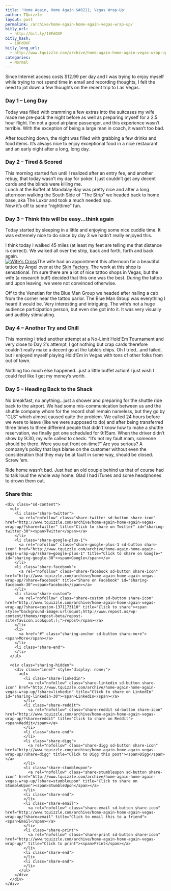 ```yaml
---
title: 'Home Again, Home Again &#8211; Vegas Wrap-Up'
author: TQuizzle
layout: post
permalink: /archive/home-again-home-again-vegas-wrap-up/
bitly_url:
  - http://bit.ly/18FdOXF
bitly_hash:
  - 18FdOXF
bitly_long_url:
  - http://www.tquizzle.com/archive/home-again-home-again-vegas-wrap-up/
categories:
  - Normal
---
```

Since Internet access costs $12.99 per day and I was trying to enjoy myself while trying to not spend time in email and recording thoughts, I felt the need to jot down a few thoughts on the recent trip to Las Vegas.

<!--more-->

### Day 1 &#8211; Long Day

Today was filled with cramming a few extras into the suitcases my wife made me pre-pack the night before as well as preparing myself for a 2.5 hour flight. I&#8217;m not a good airplane passenger, and this experience wasn&#8217;t terrible. With the exception of being a large man in coach, it wasn&#8217;t too bad.

After touching down, the night was filled with grabbing a few drinks and food items. It&#8217;s always nice to enjoy exceptional food in a nice restaurant and an early night after a long, long day.

### Day 2 &#8211; Tired &#038; Scored

This morning started fun until I realized after an entry fee, and another rebuy, that today wasn&#8217;t my day for poker. I just couldn&#8217;t get any decent cards and the blinds were killing me.  
Lunch at the Buffet at Mandalay Bay was pretty nice and after a long afternoon walking the South Side of &#8220;The Strip&#8221; we headed back to home base, aka The Luxor and took a much needed nap.  
Now it&#8217;s off to some &#8220;nighttime&#8221; fun.

### Day 3 &#8211; Think this will be easy&#8230;think again

Today started by sleeping in a little and enjoying some nice cuddle time. It was extremely nice to do since by day 3 we hadn&#8217;t really enjoyed this.

I think today I walked 45 miles (at least my feet are telling me that distance is correct). We walked all over the strip, back and forth, forth and back again.  
<a rel="nofollow" target="_blank" class="imagelink" rel="lightbox" href="http://i2.wp.com/www.tquizzle.com/wp/wp-content/uploads/2006/12/het_cross_tat.jpg" title="Wife's New Tattoo"><img id="image29" class="alignright instant" src="http://i0.wp.com/www.tquizzle.com/wp/wp-content/uploads/2006/12/het_cross_tat.thumbnail.jpg" alt="Wife's Cross" data-recalc-dims="1" /></a>The wife had an appointment this afternoon for a beautiful tattoo by Angel over at the [Skin Factory][1]. The work at this shop is sensational. I&#8217;m sure there are a lot of nice tattoo shops in Vegas, but the wife (a research buff) decided that this one was the best. During the tattoo and upon leaving, we were not convinced otherwise.

Off to the Venetian for the Blue Man Group we headed after hailing a cab from the corner near the tattoo parlor. The Blue Man Group was everything I heard it would be. Very interesting and intriguing. The wife&#8217;s not a huge audience participation person, but even she got into it. It was very visually and audibly stimulating.

### Day 4 &#8211; Another Try and Chill

This morning I tried another attempt at a No-Limit Hold&#8217;Em Tournament and very close to Day 2&#8242;s attempt, I got nothing but crap cards therefore couldn&#8217;t really make a decent go at the table&#8217;s chips. Oh I tried&#8230;and failed, but I enjoyed myself playing Hold&#8217;Em in Vegas with tons of other folks from out of town.

Nothing too much else happened&#8230;just a little buffet action! I just wish I could feel like I get my money&#8217;s worth.

### Day 5 &#8211; Heading Back to the Shack

No breakfast, no anything&#8230;just a shower and preparing for the shuttle ride back to the airport. We had some mis-communication between us and the shuttle company whom for the record shall remain nameless, but they go by &#8220;CLS&#8221; which almost caused quite the problem. We called 24 hours before we were to leave (like we were supposed to do) and after being transferred three times to three different people that didn&#8217;t know how to make a shuttle reservation, we finally got one scheduled for 9:15am. When the driver didn&#8217;t show by 9:30, my wife called to check. &#8220;It&#8217;s not my fault mam, someone should be there. Were you out front on-time?&#8221; Are you serious? A company&#8217;s policy that lays blame on the customer without even the consideration that they may be at fault in some way, should be closed. Screw &#8216;em.

Ride home wasn&#8217;t bad. Just had an old couple behind us that of course had to talk loud the whole way home. Glad I had iTunes and some headphones to drown them out.

<div class="sharedaddy sd-sharing-enabled">
  <div class="robots-nocontent sd-block sd-social sd-social-icon-text sd-sharing">
    <h3 class="sd-title">
      Share this:
    </h3>
    
    <div class="sd-content">
      <ul>
        <li class="share-twitter">
          <a rel="nofollow" class="share-twitter sd-button share-icon" href="http://www.tquizzle.com/archive/home-again-home-again-vegas-wrap-up/?share=twitter" title="Click to share on Twitter" id="sharing-twitter-30"><span>Twitter</span></a>
        </li>
        <li class="share-google-plus-1">
          <a rel="nofollow" class="share-google-plus-1 sd-button share-icon" href="http://www.tquizzle.com/archive/home-again-home-again-vegas-wrap-up/?share=google-plus-1" title="Click to share on Google+" id="sharing-google-30"><span>Google</span></a>
        </li>
        <li class="share-facebook">
          <a rel="nofollow" class="share-facebook sd-button share-icon" href="http://www.tquizzle.com/archive/home-again-home-again-vegas-wrap-up/?share=facebook" title="Share on Facebook" id="sharing-facebook-30"><span>Facebook</span></a>
        </li>
        <li class="share-custom">
          <a rel="nofollow" class="share-custom sd-button share-icon" href="http://www.tquizzle.com/archive/home-again-home-again-vegas-wrap-up/?share=custom-1371173110" title="Click to share"><span style="background-image:url(&quot;http://www.repost.us/wp-content/themes/repost-beta/repost-site/favicon.ico&quot;);">repost</span></a>
        </li>
        <li>
          <a href="#" class="sharing-anchor sd-button share-more"><span>More</span></a>
        </li>
        <li class="share-end">
        </li>
      </ul>
      
      <div class="sharing-hidden">
        <div class="inner" style="display: none;">
          <ul>
            <li class="share-linkedin">
              <a rel="nofollow" class="share-linkedin sd-button share-icon" href="http://www.tquizzle.com/archive/home-again-home-again-vegas-wrap-up/?share=linkedin" title="Click to share on LinkedIn" id="sharing-linkedin-30"><span>LinkedIn</span></a>
            </li>
            <li class="share-reddit">
              <a rel="nofollow" class="share-reddit sd-button share-icon" href="http://www.tquizzle.com/archive/home-again-home-again-vegas-wrap-up/?share=reddit" title="Click to share on Reddit"><span>Reddit</span></a>
            </li>
            <li class="share-end">
            </li>
            <li class="share-digg">
              <a rel="nofollow" class="share-digg sd-button share-icon" href="http://www.tquizzle.com/archive/home-again-home-again-vegas-wrap-up/?share=digg" title="Click to Digg this post"><span>Digg</span></a>
            </li>
            <li class="share-stumbleupon">
              <a rel="nofollow" class="share-stumbleupon sd-button share-icon" href="http://www.tquizzle.com/archive/home-again-home-again-vegas-wrap-up/?share=stumbleupon" title="Click to share on StumbleUpon"><span>StumbleUpon</span></a>
            </li>
            <li class="share-end">
            </li>
            <li class="share-email">
              <a rel="nofollow" class="share-email sd-button share-icon" href="http://www.tquizzle.com/archive/home-again-home-again-vegas-wrap-up/?share=email" title="Click to email this to a friend"><span>Email</span></a>
            </li>
            <li class="share-print">
              <a rel="nofollow" class="share-print sd-button share-icon" href="http://www.tquizzle.com/archive/home-again-home-again-vegas-wrap-up/" title="Click to print"><span>Print</span></a>
            </li>
            <li class="share-end">
            </li>
            <li class="share-end">
            </li>
          </ul>
        </div>
      </div>
    </div>
  </div>
</div>

 [1]: http://www.skinfactorytattoo.com